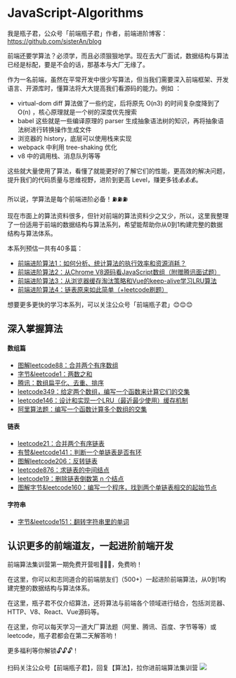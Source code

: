 # JavaScript-Algorithms

我是瓶子君，公众号「前端瓶子君」作者，前端进阶博客：https://github.com/sisterAn/blog

前端还要学算法？必须学，而且必须狠狠地学。现在去大厂面试，数据结构与算法已经是标配，要是不会的话，那基本与大厂无缘了。

作为一名前端，虽然在平常开发中很少写算法，但当我们需要深入前端框架、开发语言、开源库时，懂算法将大大提高我们看源码的能力。例如 ：

- virtual-dom diff 算法做了一些约定，后将原先 O(n3) 的时间复杂度降到了O(n) ，核心原理就是一个树的深度优先搜索
- babel 这些就是一些编译原理的 parser 生成抽象语法树的知识，再将抽象语法树进行转换操作生成文件
- 浏览器的 history，底层可以使用栈来实现
- webpack 中利用 tree-shaking 优化
- v8 中的调用栈、消息队列等等

这些就大量使用了算法，看懂了就能更好的了解它们的性能，更高效的解决问题，提升我们的代码质量与思维视野，进阶到更高 Level，赚更多钱💰💰💰。

所以说，学算法是每个前端进阶必备！⛽️⛽️⛽️

现在市面上的算法资料很多，但针对前端的算法资料少之又少，所以，这里我整理了一份适用于前端的数据结构与算法系列，希望能帮助你从0到1构建完整的数据结构与算法体系。

本系列预估一共有40多篇：

- [前端进阶算法1：如何分析、统计算法的执行效率和资源消耗？](https://github.com/sisterAn/JavaScript-Algorithms/issues/1)
- [前端进阶算法2：从Chrome V8源码看JavaScript数组（附赠腾讯面试题）](https://github.com/sisterAn/JavaScript-Algorithms/issues/2)
- [前端进阶算法3：从浏览器缓存淘汰策略和Vue的keep-alive学习LRU算法](https://github.com/sisterAn/JavaScript-Algorithms/issues/9)
- [前端进阶算法4：链表原来如此简单（+leetcode刷题）](https://github.com/sisterAn/JavaScript-Algorithms/issues/12)

想要更多更快的学习本系列，可以关注公众号「前端瓶子君」😊😊😊

## 深入掌握算法

#### 数组篇

- [图解leetcode88：合并两个有序数组](https://github.com/sisterAn/JavaScript-Algorithms/issues/3)
- [字节&leetcode1：两数之和](https://github.com/sisterAn/JavaScript-Algorithms/issues/4)
- [腾讯：数组扁平化、去重、排序 ](https://github.com/sisterAn/JavaScript-Algorithms/issues/5)
- [leetcode349：给定两个数组，编写一个函数来计算它们的交集](https://github.com/sisterAn/JavaScript-Algorithms/issues/6)
- [leetcode146：设计和实现一个LRU（最近最少使用）缓存机制](https://github.com/sisterAn/JavaScript-Algorithms/issues/7)
- [阿里算法题：编写一个函数计算多个数组的交集](https://github.com/sisterAn/JavaScript-Algorithms/issues/10)

#### 链表
- [leetcode21：合并两个有序链表](https://github.com/sisterAn/JavaScript-Algorithms/issues/11)
- [有赞&leetcode141：判断一个单链表是否有环](https://github.com/sisterAn/JavaScript-Algorithms/issues/13)
- [图解leetcode206：反转链表](https://github.com/sisterAn/JavaScript-Algorithms/issues/14)
- [leetcode876：求链表的中间结点](https://github.com/sisterAn/JavaScript-Algorithms/issues/15)
- [leetcode19：删除链表倒数第 n 个结点](https://github.com/sisterAn/JavaScript-Algorithms/issues/16)
- [图解字节&leetcode160：编写一个程序，找到两个单链表相交的起始节点](https://github.com/sisterAn/JavaScript-Algorithms/issues/17)

#### 字符串
- [字节&leetcode151：翻转字符串里的单词](https://github.com/sisterAn/JavaScript-Algorithms/issues/18)


## 认识更多的前端道友，一起进阶前端开发

前端算法集训营第一期免费开营啦🎉🎉🎉，免费哟！

在这里，你可以和志同道合的前端朋友们（500+）一起进阶前端算法，从0到1构建完整的数据结构与算法体系。

在这里，瓶子君不仅介绍算法，还将算法与前端各个领域进行结合，包括浏览器、HTTP、V8、React、Vue源码等。

在这里，你可以每天学习一道大厂算法题（阿里、腾讯、百度、字节等等）或 leetcode，瓶子君都会在第二天解答哟！

更多福利等你解锁🔓🔓🔓！

扫码关注公众号【前端瓶子君】，回复【算法】，拉你进前端算法集训营
![](https://user-gold-cdn.xitu.io/2020/2/24/1707793a88467311?w=900&h=383&f=png&s=285238)
